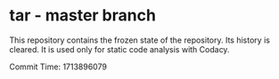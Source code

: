 # tar - master branch

This repository contains the frozen state of the repository.
Its history is cleared. It is used only for static code
analysis with Codacy.

Commit Time: 1713896079
